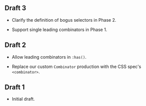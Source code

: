 ## Draft 3

* Clarify the definition of bogus selectors in Phase 2.

* Support single leading combinators in Phase 1.

## Draft 2

* Allow leading combinators in `:has()`.

* Replace our custom `Combinator` production with the CSS spec's `<combinator>`.

## Draft 1

* Initial draft.
